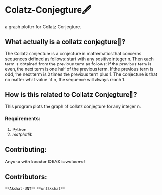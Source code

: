 # Colatz-Conjegture🖋
a graph plotter for Collatz Conjegture.

## What actually is a collatz conjegture🤔?

The Collatz conjecture is a conjecture in mathematics that concerns sequences defined as follows: start with any positive integer n. Then each term is obtained from the previous term as follows: if the previous term is even, the next term is one half of the previous term. If the previous term is odd, the next term is 3 times the previous term plus 1. The conjecture is that no matter what value of n, the sequence will always reach 1. 

## How is this related to Collatz Conjegture🤔?

This program plots the graph of collatz conjegture for any integer n.

### Requirements:
1. Python
2. *matplotlib*

## Contributing:
Anyone with booster IDEAS is welcome!

## Contributors:
`**Akshat-UNT**`
`**untAkshat**`
